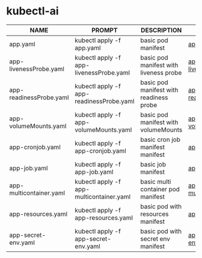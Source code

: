 # kubectl-ai

NAME | PROMPT | DESCRIPTION | EXAMPLE |
| --- | -------- | ----------- | --------|
app.yaml | kubectl apply -f app.yaml | basic pod manifest |  [app.yaml](https://github.com/Andy-Well/kubectl-ai/blob/40d6200a33d9162388758cf83ae43575a64135f5/yaml/app.yaml) |
app-livenessProbe.yaml | kubectl apply -f app-livenessProbe.yaml | basic pod manifest with liveness probe|  [app-livenessProbe.yaml](https://github.com/Andy-Well/kubectl-ai/blob/71ca5d01310aa2beb2af6df8149fc7894b84ae91/yaml/app-livenessProbe.yaml) |
app-readinessProbe.yaml | kubectl apply -f app-readinessProbe.yaml | basic pod manifest with readiness probe|  [app-readinessProbe.yaml](https://github.com/Andy-Well/kubectl-ai/blob/4b81a0408721cae8b8a0352ac2aefd2935a5120a/yaml/app-readinessProbe.yaml) |
app-volumeMounts.yaml | kubectl apply -f app-volumeMounts.yaml | basic pod manifest with volumeMounts |  [app-volumeMounts.yaml](https://github.com/Andy-Well/kubectl-ai/blob/4b81a0408721cae8b8a0352ac2aefd2935a5120a/yaml/app-readinessProbe.yaml) |
app-cronjob.yaml | kubectl apply -f app-cronjob.yaml | basic cron job manifest manifest |  [app-cronjob.yaml](https://github.com/Andy-Well/kubectl-ai/blob/38900c5339c642f75043147d7936fc885aba7d39/yaml/app-cronjob.yaml) |
app-job.yaml | kubectl apply -f app-job.yaml | basic job manifest |  [app-job.yaml](https://github.com/Andy-Well/kubectl-ai/blob/177624dc16938e1b5505b0f4396e85a3515ac262/yaml/app-job.yaml) |
app-multicontainer.yaml | kubectl apply -f app-multicontainer.yaml | basic multi container pod manifest |  [app-multicontainer.yaml](https://github.com/Andy-Well/kubectl-ai/blob/45fc61e55150daa4a1c88307887bb6ad10ed42f1/yaml/app-multicontainer.yaml) |
app-resources.yaml | kubectl apply -f app-resources.yaml| basic pod with resources manifest |  [app-resources.yaml](https://github.com/Andy-Well/kubectl-ai/blob/45fc61e55150daa4a1c88307887bb6ad10ed42f1/yaml/app-resources.yaml) |
app-secret-env.yaml | kubectl apply -f app-secret-env.yaml | basic pod with secret env manifest |  [app-secret-env.yaml](https://github.com/Andy-Well/kubectl-ai/blob/0283230f6a1c02f61d771a1c48bd5f82dae33eae/yaml/app-secret-env.yaml) |
